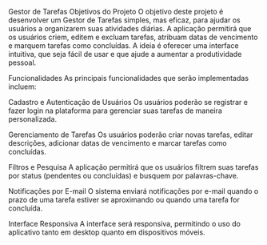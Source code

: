 Gestor de Tarefas
Objetivos do Projeto
O objetivo deste projeto é desenvolver um Gestor de Tarefas simples, mas eficaz, para ajudar os usuários a organizarem suas atividades diárias. A aplicação permitirá que os usuários criem, editem e excluam tarefas, atribuam datas de vencimento e marquem tarefas como concluídas. A ideia é oferecer uma interface intuitiva, que seja fácil de usar e que ajude a aumentar a produtividade pessoal.

Funcionalidades
As principais funcionalidades que serão implementadas incluem:

Cadastro e Autenticação de Usuários
Os usuários poderão se registrar e fazer login na plataforma para gerenciar suas tarefas de maneira personalizada.

Gerenciamento de Tarefas
Os usuários poderão criar novas tarefas, editar descrições, adicionar datas de vencimento e marcar tarefas como concluídas.

Filtros e Pesquisa
A aplicação permitirá que os usuários filtrem suas tarefas por status (pendentes ou concluídas) e busquem por palavras-chave.

Notificações por E-mail
O sistema enviará notificações por e-mail quando o prazo de uma tarefa estiver se aproximando ou quando uma tarefa for concluída.

Interface Responsiva
A interface será responsiva, permitindo o uso do aplicativo tanto em desktop quanto em dispositivos móveis.

